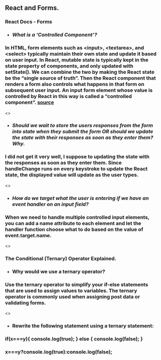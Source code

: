 ## **React and Forms.**
### **React Docs - Forms**
- ### *What is a ‘Controlled Component’?*
### In HTML, form elements such as **&lt;input&gt;**, **&lt;textarea&gt;**, and **&lt;select&gt;** typically maintain their own state and update it based on user input. In React, mutable state is typically kept in the state property of components, and only updated with setState(). We can combine the two by making the React state be the “single source of truth”. Then the React component that renders a form also controls what happens in that form on subsequent user input. An input form element whose value is controlled by React in this way is called a “controlled component”. [source](https://reactjs.org/docs/forms.html)
<>
- ### *Should we wait to store the users responses from the form into state when they submit the form OR should we update the state with their responses as soon as they enter them? Why.*
### I did not get it very well, I suppose to updating the state with the responses as soon as they enter them. Since handleChange runs on every keystroke to update the React state, the displayed value will update as the user types.
<>
- ### *How do we target what the user is entering if we have an event handler on an input field?*
### When we need to handle multiple controlled input elements, you can add a name attribute to each element and let the handler function choose what to do based on the value of event.target.name.
<>
### **The Conditional (Ternary) Operator Explained.**
- ### Why would we use a ternary operator?
### Use the ternary operator to simplify your if-else statements that are used to assign values to variables. The ternary operator is commonly used when assigning post data or validating forms.
<>
- ### Rewrite the following statement using a ternary statement:
### if(x===y){ console.log(true); } else { console.log(false); }

### x===y?console.log(true):console.log(false);